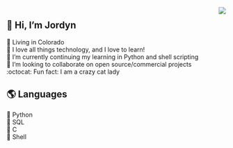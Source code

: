 <img src="https://github.com/jordynac/literate-palm-tree/blob/main/Bitmoji.png?raw=true" align="right">

## 👋 Hi, I’m Jordyn
:mount_fuji: Living in Colorado <br>
:blue_book: I love all things technology, and I love to learn! <br>
🌱 I’m currently continuing my learning in Python and shell scripting <br>
:dancers: I’m looking to collaborate on open source/commercial projects <br>
:octocat: Fun fact: I am a crazy cat lady<br>

## :earth_americas: Languages
:snake: Python <br>
:file_folder: SQL <br>
:ocean: C <br>
:shell: Shell <br>

<!---
jordynac/jordynac is a ✨ special ✨ repository because its `README.md` (this file) appears on your GitHub profile.
You can click the Preview link to take a look at your changes.
--->


